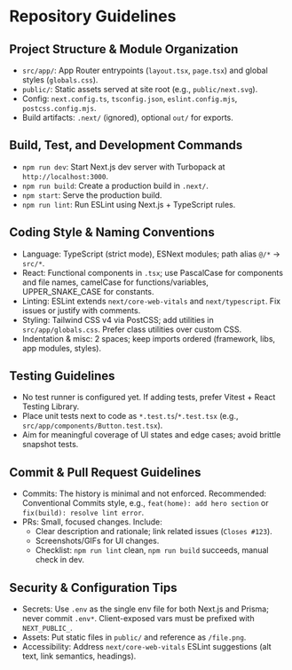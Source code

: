 # Repository Guidelines

## Project Structure & Module Organization
- `src/app/`: App Router entrypoints (`layout.tsx`, `page.tsx`) and global styles (`globals.css`).
- `public/`: Static assets served at site root (e.g., `public/next.svg`).
- Config: `next.config.ts`, `tsconfig.json`, `eslint.config.mjs`, `postcss.config.mjs`.
- Build artifacts: `.next/` (ignored), optional `out/` for exports.

## Build, Test, and Development Commands
- `npm run dev`: Start Next.js dev server with Turbopack at `http://localhost:3000`.
- `npm run build`: Create a production build in `.next/`.
- `npm start`: Serve the production build.
- `npm run lint`: Run ESLint using Next.js + TypeScript rules.

## Coding Style & Naming Conventions
- Language: TypeScript (strict mode), ESNext modules; path alias `@/*` → `src/*`.
- React: Functional components in `.tsx`; use PascalCase for components and file names, camelCase for functions/variables, UPPER_SNAKE_CASE for constants.
- Linting: ESLint extends `next/core-web-vitals` and `next/typescript`. Fix issues or justify with comments.
- Styling: Tailwind CSS v4 via PostCSS; add utilities in `src/app/globals.css`. Prefer class utilities over custom CSS.
- Indentation & misc: 2 spaces; keep imports ordered (framework, libs, app modules, styles).

## Testing Guidelines
- No test runner is configured yet. If adding tests, prefer Vitest + React Testing Library.
- Place unit tests next to code as `*.test.ts`/`*.test.tsx` (e.g., `src/app/components/Button.test.tsx`).
- Aim for meaningful coverage of UI states and edge cases; avoid brittle snapshot tests.

## Commit & Pull Request Guidelines
- Commits: The history is minimal and not enforced. Recommended: Conventional Commits style, e.g., `feat(home): add hero section` or `fix(build): resolve lint error`.
- PRs: Small, focused changes. Include:
  - Clear description and rationale; link related issues (`Closes #123`).
  - Screenshots/GIFs for UI changes.
  - Checklist: `npm run lint` clean, `npm run build` succeeds, manual check in dev.

## Security & Configuration Tips
- Secrets: Use `.env` as the single env file for both Next.js and Prisma; never commit `.env*`. Client-exposed vars must be prefixed with `NEXT_PUBLIC_`.
- Assets: Put static files in `public/` and reference as `/file.png`.
- Accessibility: Address `next/core-web-vitals` ESLint suggestions (alt text, link semantics, headings).
